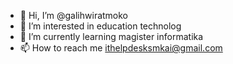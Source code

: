 - 👋 Hi, I’m @galihwiratmoko
- 👀 I’m interested in education technolog
- 🌱 I’m currently learning magister informatika 
- 📫 How to reach me ithelpdesksmkai@gmail.com

<!---
galihwiratmoko/galihwiratmoko is a ✨ special ✨ repository because its `README.md` (this file) appears on your GitHub profile.
You can click the Preview link to take a look at your changes.
--->
